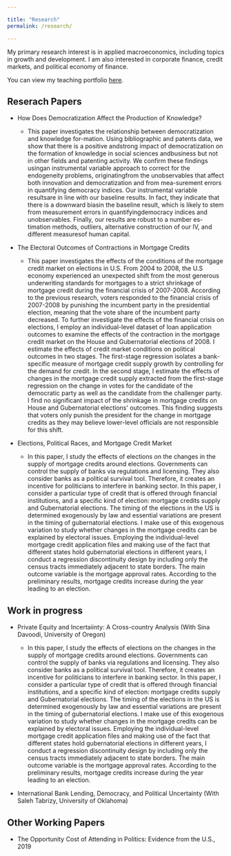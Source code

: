 ```yaml
---

title: "Research"
permalink: /research/

---
```

My primary research interest is in applied macroeconomics, including topics in growth and development. I am also interested in corporate finance, credit markets, and political economy of finance.

You can view my teaching portfolio [here](/files/pdf/teaching/Portfolio.pdf).

## Reserach Papers
- How Does Democratization Affect the Production of Knowledge?
    - This paper investigates the relationship between democratization and knowledge for-mation. Using bibliographic and patents data, we show that there is a positive andstrong impact of democratization on the formation of knowledge in social sciences andbusiness but not in other fields and patenting activity. We confirm these findings usingan instrumental variable approach to correct for the endogeneity problems, originatingfrom the unobservables that affect both innovation and democratization and from mea-surement errors in quantifying democracy indices. Our instrumental variable resultsare in line with our baseline results. In fact, they indicate that there is a downward biasin the baseline result, which is likely to stem from measurement errors in quantifyingdemocracy indices and unobservables. Finally, our results are robust to a number es-timation methods, outliers, alternative construction of our IV, and different measuresof human capital.

- The Electoral Outcomes of Contractions in Mortgage Credits 
  - This paper investigates the effects of the conditions of the mortgage credit market on elections in U.S. From 2004 to 2008, the U.S economy experienced an unexpected shift from the most generous underwriting standards for mortgages to a strict shrinkage of mortgage credit during the financial crisis of 2007-2008. According to the previous research, voters responded to the financial crisis of 2007-2008 by punishing the incumbent party in the presidential election, meaning that the vote share of the incumbent party decreased. To further investigate the effects of the financial crisis on elections, I employ an individual-level dataset of loan application outcomes to examine the effects of the contraction in the mortgage credit market on the House and Gubernatorial elections of 2008. I estimate the effects of credit market conditions on political outcomes in two stages. The first-stage regression isolates a bank-specific measure of mortgage credit supply growth by controlling for the demand for credit. In the second stage, I estimate the effects of changes in the mortgage credit supply extracted from the first-stage regression on the change in votes for the candidate of the democratic party as well as the candidate from the challenger party. I find no significant impact of the shrinkage in mortgage credits on House and Gubernatorial elections' outcomes. This finding suggests that voters only punish the president for the change in mortgage credits as they may believe lower-level officials are not responsible for this shift.

- Elections, Political Races, and Mortgage Credit Market 
    - In this paper, I study the effects of elections on the changes in the supply of mortgage credits around elections.  Governments can control the supply of banks via regulations and licensing. They also consider banks as a political survival tool. Therefore, it creates an incentive for politicians to interfere in banking sector.  In this paper, I consider a particular  type  of  credit  that  is  offered  through  financial  institutions,  and  a  specific kind of election:  mortgage credits supply and Gubernatorial elections.  The timing of the elections in the US is determined exogenously by law and essential variations are present in the timing of gubernatorial elections.  I make use of this exogenous variation to study whether changes in the mortgage credits can be explained by electoral issues. Employing  the  individual-level  mortgage  credit  application  files  and  making  use  of the fact that different states hold gubernatorial elections in different years, I conduct a regression discontinuity design by including only the census tracts immediately adjacent to  state  borders.   The  main  outcome  variable  is  the  mortgage  approval  rates.   According to the preliminary results, mortgage credits increase during the year leading to an election.

## Work in progress
- Private Equity and Incertaiinty: A Cross-country Analysis (With Sina Davoodi, University of Oregon) 
    - In this paper, I study the effects of elections on the changes in the supply of mortgage credits around elections.  Governments can control the supply of banks via regulations and licensing. They also consider banks as a political survival tool. Therefore, it creates an incentive for politicians to interfere in banking sector.  In this paper, I consider a particular  type  of  credit  that  is  offered  through  financial  institutions,  and  a  specific kind of election:  mortgage credits supply and Gubernatorial elections.  The timing of the elections in the US is determined exogenously by law and essential variations are present in the timing of gubernatorial elections.  I make use of this exogenous variation to study whether changes in the mortgage credits can be explained by electoral issues. Employing  the  individual-level  mortgage  credit  application  files  and  making  use  of the fact that different states hold gubernatorial elections in different years, I conduct a regression discontinuity design by including only the census tracts immediately adjacent to  state  borders.   The  main  outcome  variable  is  the  mortgage  approval  rates.   According to the preliminary results, mortgage credits increase during the year leading to an election.

- International Bank Lending, Democracy, and Political Uncertainty (With Saleh Tabrizy, University of Oklahoma)

## Other Working Papers
- The Opportunity Cost of Attending in Politics: Evidence from the U.S., 2019


